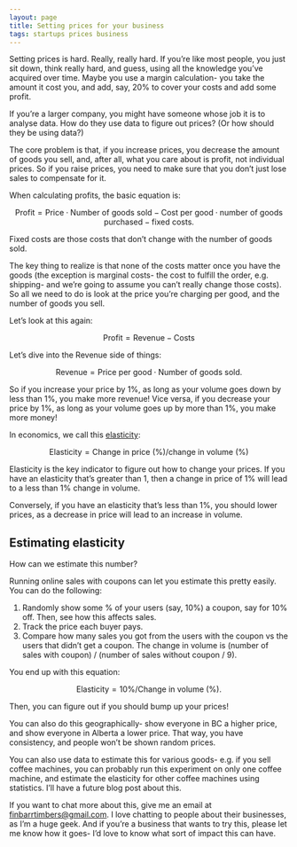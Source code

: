 ```yaml
---
layout: page
title: Setting prices for your business
tags: startups prices business
---
```


Setting prices is hard. Really, really hard. If you’re like most people, you just sit down, think really hard, and guess, using all the knowledge you’ve acquired over time. Maybe you use a margin calculation- you take the amount it cost you, and add, say, 20% to cover your costs and add some profit. 

If you’re a larger company, you might have someone whose job it is to analyse data. How do they use data to figure out prices? (Or how should they be using data?)

The core problem is that, if you increase prices, you decrease the amount of goods you sell, and, after all, what you care about is profit, not individual prices. So if you raise prices, you need to make sure that you don’t just lose sales to compensate for it.

When calculating profits, the basic equation is:

$$
\text{Profit} = \text{Price} \cdot \text{Number of goods sold} - \text{Cost per good} \cdot \text{number of goods purchased} - \text{fixed costs}.
$$

Fixed costs are those costs that don’t change with the number of goods sold. 

The key thing to realize is that none of the costs matter once you have the goods (the exception is marginal costs- the cost to fulfill the order, e.g. shipping- and we’re going to assume you can’t really change those costs). So all we need to do is look at the price you’re charging per good, and the number of goods you sell. 

Let’s look at this again:

$$
\text{Profit} = \text{Revenue} - \text{Costs}
$$

Let’s dive into the Revenue side of things:

$$
\text{Revenue} = \text{Price per good} \cdot \text{Number of goods sold.}
$$

So if you increase your price by 1%, as long as your volume goes down by less than 1%, you make more revenue! Vice versa, if you decrease your price by 1%, as long as your volume goes up by more than 1%, you make more money!

In economics, we call this [elasticity](https://www.investopedia.com/terms/e/elasticity.asp#:~:text=In%20business%20and%20economics%2C%20elasticity,a%20good%20or%20service's%20price.):

$$
\text{Elasticity} = \text{Change in price (%)} / \text{change in volume (%)}
$$

Elasticity is the key indicator to figure out how to change your prices. If you have an elasticity that’s greater than 1, then a change in price of 1% will lead to a less than 1% change in volume. 

Conversely, if you have an elasticity that’s less than 1%, you should lower prices, as a decrease in price will lead to an increase in volume.

## Estimating elasticity

How can we estimate this number? 

Running online sales with coupons can let you estimate this pretty easily. You can do the following: 

1. Randomly show some % of your users (say, 10%) a coupon, say for 10% off. Then, see how this affects sales. 
2. Track the price each buyer pays.
3. Compare how many sales you got from the users with the coupon vs the users that didn’t get a coupon. The change in volume is (number of sales with coupon) / (number of sales without coupon / 9).

You end up with this equation: 

$$
\text{Elasticity} = 10\% / \text{Change in volume (%)}.
$$

Then, you can figure out if you should bump up your prices!

You can also do this geographically- show everyone in BC a higher price, and show everyone in Alberta a lower price. That way, you have consistency, and people won’t be shown random prices.

You can also use data to estimate this for various goods- e.g. if you sell coffee machines, you can probably run this experiment on only one coffee machine, and estimate the elasticity for other coffee machines using statistics. I’ll have a future blog post about this. 

If you want to chat more about this, give me an email at finbarrtimbers@gmail.com. I love chatting to people about their businesses, as I’m a huge geek. And if you’re a business that wants to try this, please let me know how it goes- I’d love to know what sort of impact this can have.
